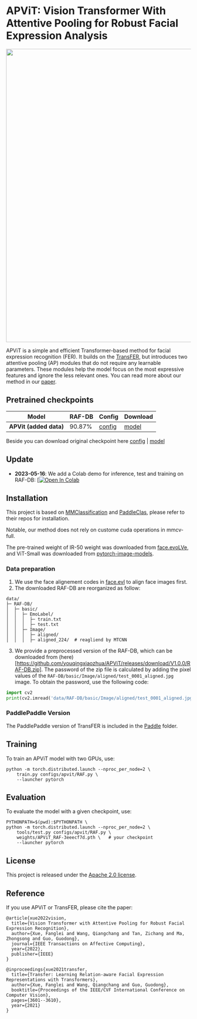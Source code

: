 APViT: Vision Transformer With Attentive Pooling for Robust Facial Expression Analysis
==

<div align="center">
  <img src="resources/model.png" width="800"/>
</div>

APViT is a simple and efficient Transformer-based method for facial expression recognition (FER). It builds on the [TransFER](https://openaccess.thecvf.com/content/ICCV2021/html/Xue_TransFER_Learning_Relation-Aware_Facial_Expression_Representations_With_Transformers_ICCV_2021_paper.html), but introduces two attentive pooling (AP) modules that do not require any learnable parameters. These modules help the model focus on the most expressive features and ignore the less relevant ones. You can read more about our method in our [paper](https://arxiv.org/abs/2212.05463).

## Pretrained checkpoints

|   Model            | RAF-DB | Config   | Download |
|--------------------|--------|----------|----------|
|**APVit (added data)** | 90.87% | [config](configs/apvit/RAF.py) | [model](https://drive.google.com/file/d/1KuCvRdpyre-lVsVdfEbx7H32ouqL6SMx)  |

Beside you can download original checkpoint here
[config](configs/apvit/RAF.py) | [model](https://pan.baidu.com/s/1nuSigUoyV2qEB6WMtzUWFQ?pwd=axfc)  


## Update

- **2023-05-16**: We add a Colab demo for inference, test and training on RAF-DB: [[![Open In Colab](https://colab.research.google.com/assets/colab-badge.svg)](https://colab.research.google.com/drive/1XdpQCPWIvdmi8feyWAgIkSagp9KrqHUT?usp=sharing)


## Installation

This project is based on [MMClassification](https://github.com/open-mmlab/mmclassification) and [PaddleClas](https://github.com/PaddlePaddle/PaddleClas), please refer to their repos for installation.

Notable, our method does not rely on custome cuda operations in mmcv-full.

The pre-trained weight of IR-50 weight was downloaded from [face.evoLVe](https://github.com/ZhaoJ9014/face.evoLVe/#model-zoo), and 
ViT-Small was downloaded from [pytorch-image-models](https://github.com/rwightman/pytorch-image-models/releases/download/v0.1-weights/vit_small_p16_224-15ec54c9.pth). 

### Data preparation

1. We use the face alignement codes in [face.evl](https://github.com/ZhaoJ9014/face.evoLVe/#Face-Alignment) to align face images first.
2. The downloaded RAF-DB are reorganized as follow:

```
data/
├─ RAF-DB/
│  ├─ basic/
│  │  ├─ EmoLabel/
│  │  │  ├─ train.txt
│  │  │  ├─ test.txt
│  │  ├─ Image/
│  │  │  ├─ aligned/
│  │  │  ├─ aligned_224/  # reagliend by MTCNN
```
3. We provide a preprocessed version of the RAF-DB, which can be downloaded from (here)[https://github.com/youqingxiaozhua/APViT/releases/download/V1.0.0/RAF-DB.zip]. The password of the zip file is calculated by adding the pixel values of the `RAF-DB/basic/Image/aligned/test_0001_aligned.jpg` image. To obtain the password, use the following code:

```Python
import cv2
print(cv2.imread('data/RAF-DB/basic/Image/aligned/test_0001_aligned.jpg').sum())
```

### PaddlePaddle Version

The PaddlePaddle version of TransFER is included in the [Paddle](Paddle) folder.


## Training

To train an APViT model with two GPUs, use:

```shell
python -m torch.distributed.launch --nproc_per_node=2 \
    train.py configs/apvit/RAF.py \
    --launcher pytorch
```

## Evaluation

To evaluate the model with a given checkpoint, use:

```shell
PYTHONPATH=$(pwd):$PYTHONPATH \
python -m torch.distributed.launch --nproc_per_node=2 \
    tools/test.py configs/apvit/RAF.py \
    weights/APViT_RAF-3eeecf7d.pth \   # your checkpoint
    --launcher pytorch
```


## License

This project is released under the [Apache 2.0 license](LICENSE).


## Reference
If you use APViT or TransFER, please cite the paper:

```
@article{xue2022vision,
  title={Vision Transformer with Attentive Pooling for Robust Facial Expression Recognition},
  author={Xue, Fanglei and Wang, Qiangchang and Tan, Zichang and Ma, Zhongsong and Guo, Guodong},
  journal={IEEE Transactions on Affective Computing},
  year={2022},
  publisher={IEEE}
}

@inproceedings{xue2021transfer,
  title={Transfer: Learning Relation-aware Facial Expression Representations with Transformers},
  author={Xue, Fanglei and Wang, Qiangchang and Guo, Guodong},
  booktitle={Proceedings of the IEEE/CVF International Conference on Computer Vision},
  pages={3601--3610},
  year={2021}
}
```
